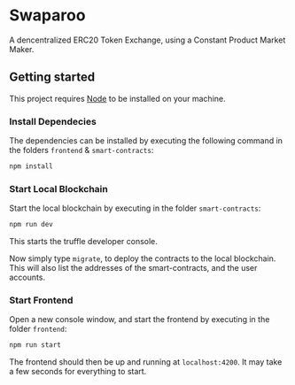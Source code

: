 # Swaparoo

A dencentralized ERC20 Token Exchange, using a Constant Product Market Maker.

## Getting started

This project requires [Node](https://nodejs.org/en) to be installed on your machine.

### Install Dependecies

The dependencies can be installed by executing the following command in the folders `frontend` & `smart-contracts`:

```bash
npm install
```

### Start Local Blockchain

Start the local blockchain by executing in the folder `smart-contracts`:

```bash
npm run dev
```

This starts the truffle developer console.

Now simply type `migrate`, to deploy the contracts to the local blockchain.
This will also list the addresses of the smart-contracts, and the user accounts.

### Start Frontend

Open a new console window, and start the frontend by executing in the folder `frontend`:

```bash
npm run start
```

The frontend should then be up and running at `localhost:4200`. It may take a few seconds for everything to start.
